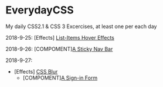 # EverydayCSS
My daily CSS2.1 &amp; CSS 3 Excercises, at least one per each day

2018-9-25: [Effects] [List-Items Hover Effects](/Effects/List_Items_Hover/)

2018-9-26: [COMPOMENT][A Sticky Nav Bar](/Components/StickNavBar/)

2018-9-27:  
- [Effects] [CSS Blur](/Effects/CSS-Blur/)
   -  [COMPOMENT][A Sign-in Form](/Components/SigninForm/)         
